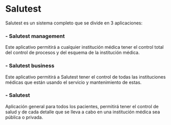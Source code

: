 # Salutest

Salutest es un sistema completo que se divide en 3 aplicaciones:

  ### - Salutest management
  Este aplicativo permitirá a cualquier institución médica tener el control total del control de procesos y del esquema de la institución médica.
      
  ### - Salutest business
  Este aplicativo permitirá a Salutest tener el control de todas las instituciones médicas que están usando el servicio y mantenimiento de estas.
        
  ### - Salutest
  Aplicación general para todos los pacientes, permitirá tener el control de salud y de cada detalle que se lleva a cabo en una institución médica sea pública o           privada.
